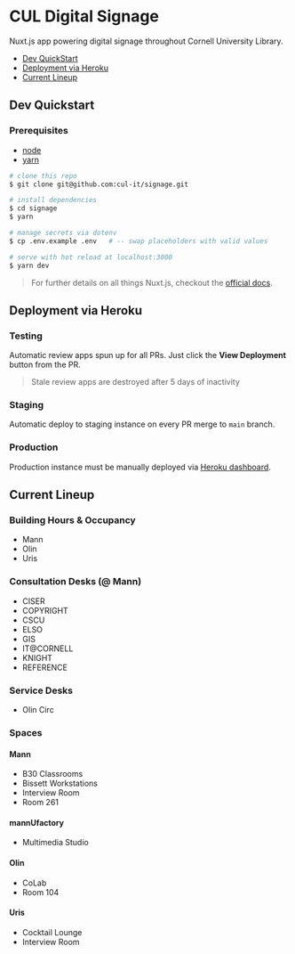 # CUL Digital Signage

Nuxt.js app powering digital signage throughout Cornell University Library.

* [Dev QuickStart](#dev-quickstart)
* [Deployment via Heroku](#deployment-via-heroku)
* [Current Lineup](#current-lineup)

## Dev Quickstart

### Prerequisites
* [node](https://nodejs.org)
* [yarn](https://yarnpkg.com)

``` sh
# clone this repo
$ git clone git@github.com:cul-it/signage.git

# install dependencies
$ cd signage
$ yarn

# manage secrets via dotenv
$ cp .env.example .env   # -- swap placeholders with valid values

# serve with hot reload at localhost:3000
$ yarn dev
```

> For further details on all things Nuxt.js, checkout the [official docs](https://nuxtjs.org/guide).

## Deployment via Heroku

### Testing
Automatic review apps spun up for all PRs. Just click the **View Deployment** button from the PR.

> Stale review apps are destroyed after 5 days of inactivity

### Staging
Automatic deploy to staging instance on every PR merge to `main` branch.

### Production
Production instance must be manually deployed via [Heroku dashboard](https://dashboard.heroku.com).

## Current Lineup

### Building Hours & Occupancy

* Mann
* Olin
* Uris

### Consultation Desks (@ Mann)

* CISER
* COPYRIGHT
* CSCU
* ELSO
* GIS
* IT@CORNELL
* KNIGHT
* REFERENCE

### Service Desks

* Olin Circ

### Spaces

#### Mann

* B30 Classrooms
* Bissett Workstations
* Interview Room
* Room 261

#### mannUfactory

* Multimedia Studio

#### Olin

* CoLab
* Room 104

#### Uris

* Cocktail Lounge
* Interview Room
